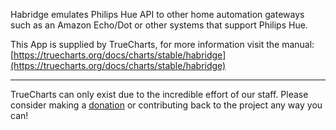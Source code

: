 Habridge emulates Philips Hue API to other home automation gateways such as an Amazon Echo/Dot or other systems that support Philips Hue.

This App is supplied by TrueCharts, for more information visit the manual: [https://truecharts.org/docs/charts/stable/habridge](https://truecharts.org/docs/charts/stable/habridge)

---

TrueCharts can only exist due to the incredible effort of our staff.
Please consider making a [donation](https://truecharts.org/docs/about/sponsor) or contributing back to the project any way you can!

